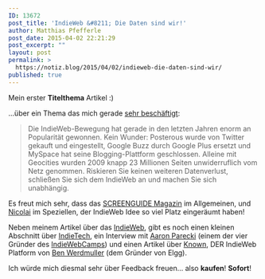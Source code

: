 ```yaml
---
ID: 13672
post_title: 'IndieWeb &#8211; Die Daten sind wir!'
author: Matthias Pfefferle
post_date: 2015-04-02 22:21:29
post_excerpt: ""
layout: post
permalink: >
  https://notiz.blog/2015/04/02/indieweb-die-daten-sind-wir/
published: true
---
```

Mein erster <strong>Titelthema</strong> Artikel :)

...über ein Thema das mich gerade <a href="/tag/indieweb">sehr beschäftigt</a>:

<blockquote>Die IndieWeb-Bewegung hat gerade in den letzten Jahren enorm an Popularität gewonnen. Kein Wunder: Posterous wurde von Twitter gekauft und eingestellt, Google Buzz durch Google Plus ersetzt und MySpace hat seine Blogging-Plattform geschlossen. Alleine mit Geocities wurden 2009 knapp 23 Millionen Seiten unwiderruflich vom Netz genommen. Riskieren Sie keinen weiteren Datenverlust, schließen Sie sich dem IndieWeb an und machen Sie sich unabhängig.</blockquote>

Es freut mich sehr, dass das <a href="https://abo.screengui.de/einzelhefte/screenguide-26.html">SCREENGUIDE Magazin</a> im Allgemeinen, und <a href="http://nicolaischwarz.de/" class="h-card">Nicolai</a> im Speziellen, der IndieWeb Idee so viel Platz eingeräumt haben!

Neben meinem Artikel über das <a href="http://indiewebcamp.com/indieweb">IndieWeb</a>, gibt es noch einen kleinen Abschnitt über <a href="https://ind.ie/">IndieTech</a>, ein Interview mit <a href="https://aaronparecki.com/">Aaron Parecki</a> (einem der vier Gründer des <a href="http://indiewebcamp.com/IndieWebCamps">IndieWebCamps</a>) und einen Artikel über <a href="https://withknown.com/">Known</a>, DER IndieWeb Platform von <a href="http://werd.io/">Ben Werdmuller</a> (dem Gründer von Elgg).

Ich würde mich diesmal sehr über Feedback freuen... also <strong>kaufen</strong>! <strong>Sofort</strong>!